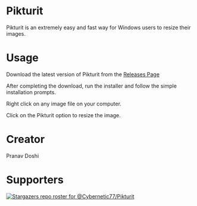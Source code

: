 # Pikturit

Pikturit is an extremely easy and fast way for Windows users to resize their images.

# Usage

Download the latest version of Pikturit from the [Releases Page](https://github.com/Cybernetic77/Pikturit/releases/tag/v1.1.0)

After completing the download, run the installer and follow the simple installation prompts.

Right click on any image file on your computer.

Click on the Pikturit option to resize the image.

# Creator

Pranav Doshi

# Supporters

[![Stargazers repo roster for @Cybernetic77/Pikturit](https://reporoster.com/stars/Cybernetic77/Pikturit)](https://github.com/Cybernetic77/Pikturit)
